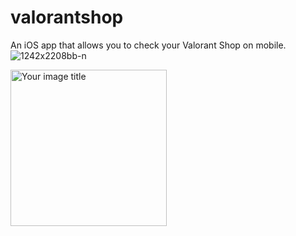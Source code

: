 # valorantshop
An iOS app that allows you to check your Valorant Shop on mobile.
![1242x2208bb-n](https://github.com/DonahueA/valorantshop/assets/37205777/d91dea6a-ac6f-4509-bb35-39ff98bcc0e0)


<img src="https://github.com/DonahueA/valorantshop/assets/37205777/a6ba6b8a-e245-4fa3-9def-15881176a49f" alt="Your image title" width="250"/>

